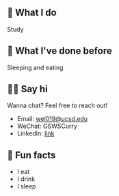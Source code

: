 ---
---

## 🤷 What I do

Study

## 🦕 What I've done before

Sleeping and eating

## 👋🏻 Say hi

Wanna chat? Feel free to reach out!

- Email: wel019@ucsd.edu
- WeChat: GSWSCurry
- LinkedIn: [link](https://www.linkedin.com/in/weiyue-li-40487a1aa)

## 📠 Fun facts

- I eat
- I drink
- I sleep
